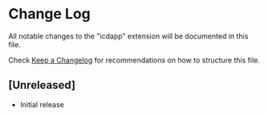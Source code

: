 # Change Log

All notable changes to the "icdapp" extension will be documented in this file.

Check [Keep a Changelog](http://keepachangelog.com/) for recommendations on how to structure this file.

## [Unreleased]

- Initial release